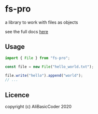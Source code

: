# fs-pro

a library to work with files as objects

see the full docs [here](https://alibasiccoder.github.io/fs-pro/)

## Usage

```js
import { File } from "fs-pro";

const file = new File("hello_world.txt");

file.write("hello").append("world");
// ...
```

## Licence

copyright (c) AliBasicCoder 2020
